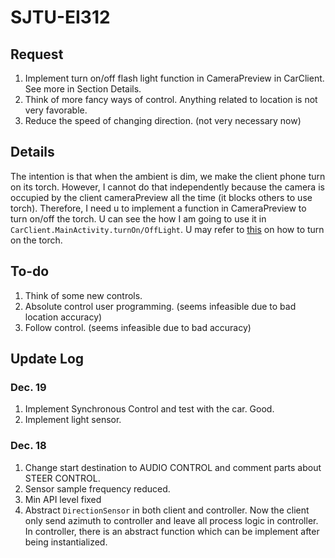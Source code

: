 # SJTU-EI312
## Request
1. Implement turn on/off flash light function in CameraPreview in CarClient. See more in Section Details.
2. Think of more fancy ways of control. Anything related to location is not very favorable.
3. Reduce the speed of changing direction. (not very necessary now)
## Details
The intention is that when the ambient is dim, we make the client phone turn on its torch. However, I cannot do that independently because the camera is occupied by the client cameraPreview all the time (it blocks others to use torch). Therefore, I need u to implement a function in CameraPreview to turn on/off the torch. U can see the how I am going to use it in `CarClient.MainActivity.turnOn/OffLight`. U may refer to [this](https://stackoverflow.com/questions/6068803/how-to-turn-on-front-flash-light-programmatically-in-android) on how to turn on the torch.
## To-do
1. Think of some new controls.
2. Absolute control user programming. (seems infeasible due to bad location accuracy)
3. Follow control. (seems infeasible due to bad accuracy)
## Update Log
### Dec. 19
1. Implement Synchronous Control and test with the car. Good.
2. Implement light sensor.
### Dec. 18
1. Change start destination to AUDIO CONTROL and comment parts about STEER CONTROL.
2. Sensor sample frequency reduced.
3. Min API level fixed
4. Abstract `DirectionSensor` in both client and controller. Now the client only send azimuth to controller and leave all process logic in controller. In controller, there is an abstract function which can be implement after being instantialized.
